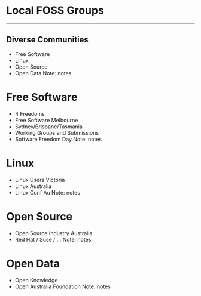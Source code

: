 # Local FOSS Groups
<hr />

## Diverse Communities
- Free Software
- Linux
- Open Source
- Open Data
Note:
notes


# Free Software
- 4 Freedoms
- Free Software Melbourne
- Sydney/Brisbane/Tasmania
- Working Groups and Submissions
- Software Freedom Day
Note:
notes


# Linux
- Linux Users Victoria
- Linux Australia
- Linux Conf Au
Note:
notes


# Open Source
- Open Source Industry Australia
- Red Hat / Suse / ...
Note:
notes


# Open Data
- Open Knowledge
- Open Australia Foundation
Note:
notes

